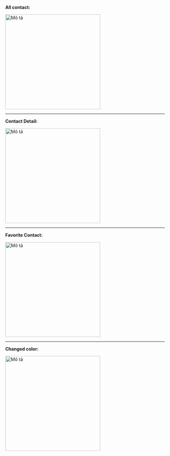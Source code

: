 <p><b>All contact:</b></p>
<img src="https://github.com/user-attachments/assets/7f912353-ccd0-448c-b406-f50fca1910f1" alt="Mô tả" width="300"/>
<hr/>
<p><b>Contact Detail: </b></p>
<img src="https://github.com/user-attachments/assets/dcdd2ee6-6547-4a0d-b99c-4991999edbe2" alt="Mô tả" width="300"/>
<hr/>
<p><b>Favorite Contact: </b></p>
<img src="https://github.com/user-attachments/assets/2ac51435-54ad-4b99-a9db-f333f44e4020" alt="Mô tả" width="300"/>
<hr/>
<p><b>Changed color: </b></p>
<img src="https://github.com/user-attachments/assets/842bf9c9-11c0-4524-a2c4-1a41d88da487" alt="Mô tả" width="300"/>






